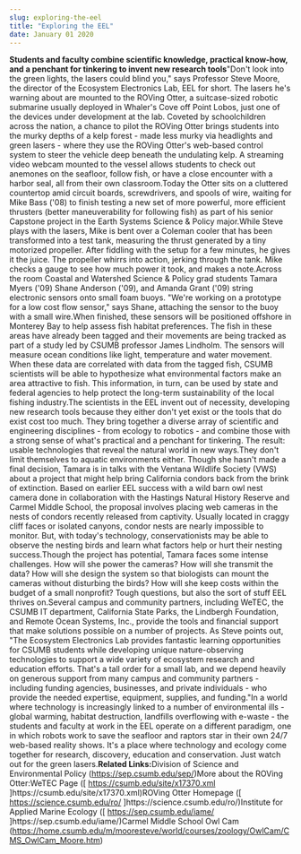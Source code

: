 ```yaml
---
slug: exploring-the-eel
title: "Exploring the EEL"
date: January 01 2020
---
```


 
<p>
  <strong
    >Students and faculty combine scientific knowledge, practical know-how, and
    a penchant for tinkering to invent new research tools</strong
  >"Don't look into the green lights, the lasers could blind you," says
  Professor Steve Moore, the director of the Ecosystem Electronics Lab, EEL for
  short. The lasers he's warning about are mounted to the ROVing Otter, a
  suitcase-sized robotic submarine usually deployed in Whaler's Cove off Point
  Lobos, just one of the devices under development at the lab. Coveted by
  schoolchildren across the nation, a chance to pilot the ROVing Otter brings
  students into the murky depths of a kelp forest - made less murky via
  headlights and green lasers - where they use the ROVing Otter's web-based
  control system to steer the vehicle deep beneath the undulating kelp. A
  streaming video webcam mounted to the vessel allows students to check out
  anemones on the seafloor, follow fish, or have a close encounter with a harbor
  seal, all from their own classroom.Today the Otter sits on a cluttered
  countertop amid circuit boards, screwdrivers, and spools of wire, waiting for
  Mike Bass ('08) to finish testing a new set of more powerful, more efficient
  thrusters (better maneuverability for following fish) as part of his senior
  Capstone project in the Earth Systems Science &amp; Policy major.While Steve
  plays with the lasers, Mike is bent over a Coleman cooler that has been
  transformed into a test tank, measuring the thrust generated by a tiny
  motorized propeller. After fiddling with the setup for a few minutes, he gives
  it the juice. The propeller whirrs into action, jerking through the tank. Mike
  checks a gauge to see how much power it took, and makes a note.Across the room
  Coastal and Watershed Science &amp; Policy grad students Tamara Myers ('09)
  Shane Anderson ('09), and Amanda Grant ('09) string electronic sensors onto
  small foam buoys. "We're working on a prototype for a low cost flow sensor,"
  says Shane, attaching the sensor to the buoy with a small wire.When finished,
  these sensors will be positioned offshore in Monterey Bay to help assess fish
  habitat preferences. The fish in these areas have already been tagged and
  their movements are being tracked as part of a study led by CSUMB professor
  James Lindholm. The sensors will measure ocean conditions like light,
  temperature and water movement. When these data are correlated with data from
  the tagged fish, CSUMB scientists will be able to hypothesize what
  environmental factors make an area attractive to fish. This information, in
  turn, can be used by state and federal agencies to help protect the long-term
  sustainability of the local fishing industry.The scientists in the EEL invent
  out of necessity, developing new research tools because they either don't yet
  exist or the tools that do exist cost too much. They bring together a diverse
  array of scientific and engineering disciplines - from ecology to robotics -
  and combine those with a strong sense of what's practical and a penchant for
  tinkering. The result: usable technologies that reveal the natural world in
  new ways.They don't limit themselves to aquatic environments either. Though
  she hasn't made a final decision, Tamara is in talks with the Ventana Wildlife
  Society (VWS) about a project that might help bring California condors back
  from the brink of extinction. Based on earlier EEL success with a wild barn
  owl nest camera done in collaboration with the Hastings Natural History
  Reserve and Carmel Middle School, the proposal involves placing web cameras in
  the nests of condors recently released from captivity. Usually located in
  craggy cliff faces or isolated canyons, condor nests are nearly impossible to
  monitor. But, with today's technology, conservationists may be able to observe
  the nesting birds and learn what factors help or hurt their nesting
  success.Though the project has potential, Tamara faces some intense
  challenges. How will she power the cameras? How will she transmit the data?
  How will she design the system so that biologists can mount the cameras
  without disturbing the birds? How will she keep costs within the budget of a
  small nonprofit? Tough questions, but also the sort of stuff EEL thrives
  on.Several campus and community partners, including WeTEC, the CSUMB IT
  department, California State Parks, the Lindbergh Foundation, and Remote Ocean
  Systems, Inc., provide the tools and financial support that make solutions
  possible on a number of projects. As Steve points out, "The Ecosystem
  Electronics Lab provides fantastic learning opportunities for CSUMB students
  while developing unique nature-observing technologies to support a wide
  variety of ecosystem research and education efforts. That's a tall order for a
  small lab, and we depend heavily on generous support from many campus and
  community partners - including funding agencies, businesses, and private
  individuals - who provide the needed expertise, equipment, supplies, and
  funding."In a world where technology is increasingly linked to a number of
  environmental ills - global warming, habitat destruction, landfills
  overflowing with e-waste - the students and faculty at work in the EEL operate
  on a different paradigm, one in which robots work to save the seafloor and
  raptors star in their own 24/7 web-based reality shows. It's a place where
  technology and ecology come together for research, discovery, education and
  conservation. Just watch out for the green lasers.<strong
    >Related Links:</strong
  >Division of Science and Environmental Policy (<a
    href="https://sep.csumb.edu/sep/"
    >https://sep.csumb.edu/sep/</a
  >)More about the ROVing Otter:WeTEC Page ([
  <a href="https://csumb.edu/site/x17370.xml"
    >https://csumb.edu/site/x17370.xml</a
  >
  ]https://csumb.edu/site/x17370.xml)ROVing Otter Homepage ([
  <a href="https://science.csumb.edu/ro/">https://science.csumb.edu/ro/</a>
  ]https://science.csumb.edu/ro/)Institute for Applied Marine Ecology ([
  <a href="https://sep.csumb.edu/iame/">https://sep.csumb.edu/iame/</a>
  ]https://sep.csumb.edu/iame/)Carmel Middle School Owl Cam (<a
    href="https://home.csumb.edu/m/mooresteve/world/courses/zoology/OwlCam/CMS_OwlCam_Moore.htm"
    >https://home.csumb.edu/m/mooresteve/world/courses/zoology/OwlCam/CMS_OwlCam_Moore.htm</a
  >)
</p>
 
